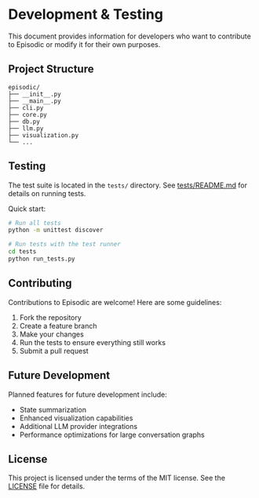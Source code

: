 # Development & Testing

This document provides information for developers who want to contribute to Episodic or modify it for their own purposes.

## Project Structure

```
episodic/
├── __init__.py
├── __main__.py
├── cli.py
├── core.py
├── db.py
├── llm.py
├── visualization.py
└── ...
```

## Testing

The test suite is located in the `tests/` directory. See [tests/README.md](../tests/README.md) for details on running tests.

Quick start:
```bash
# Run all tests
python -m unittest discover

# Run tests with the test runner
cd tests
python run_tests.py
```

## Contributing

Contributions to Episodic are welcome! Here are some guidelines:

1. Fork the repository
2. Create a feature branch
3. Make your changes
4. Run the tests to ensure everything still works
5. Submit a pull request

## Future Development

Planned features for future development include:

- State summarization
- Enhanced visualization capabilities
- Additional LLM provider integrations
- Performance optimizations for large conversation graphs

## License

This project is licensed under the terms of the MIT license. See the [LICENSE](../LICENSE) file for details.
